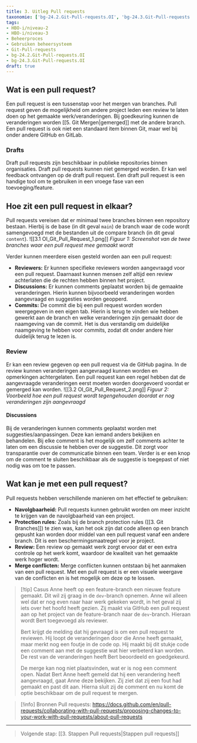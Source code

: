 ```yaml
---
title: 3. Uitleg Pull requests
taxonomie: ['bg-24.2.Git-Pull-requests.OI', 'bg-24.3.Git-Pull-requests.OI']
tags:
- HBO-i/niveau-2
- HBO-i/niveau-3
- Beheerproces
- Gebruiken beheersysteem
- Git-Pull-requests
- bg-24.2.Git-Pull-requests.OI
- bg-24.3.Git-Pull-requests.OI
draft: true 
---
```


## Wat is een pull request?
Een pull request is een tussenstap voor het mergen van branches. Pull request geven de mogelijkheid om andere project leden een review te laten doen op het gemaakte werk/veranderingen. Bij goedkeuring kunnen de veranderingen worden [[5. Git Mergen|gemerged]] met de andere branch. Een pull request is ook niet een standaard item binnen Git, maar wel bij onder andere GitHub en GitLab.

### Drafts
Draft pull requests zijn beschikbaar in publieke repositories binnen organisaties. Draft pull requests kunnen niet gemerged worden. Er kan wel feedback ontvangen op de draft pull request. Een draft pull request is een handige tool om te gebruiken in een vroege fase van een toevoeging/feature.

## Hoe zit een pull request in elkaar?
Pull requests vereisen dat er minimaal twee branches binnen een repository bestaan. Hierbij is de base (in dit geval `main`) de branch waar de code wordt samengevoegd met de bestanden uit de compare branch (in dit geval `content`).
![[3.1 OI_Git_Pull_Request_1.png]]
*Figuur 1: Screenshot van de twee branches waar een pull request mee gemaakt wordt*

Verder kunnen meerdere eisen gesteld worden aan een pull request:
- **Reviewers:** Er kunnen specifieke reviewers worden aangevraagd voor een pull request. Daarnaast kunnen mensen zelf altijd een review achterlaten die de rechten hebben binnen het project.
- **Discussions:** Er kunnen comments geplaatst worden bij de gemaakte veranderingen. Hierin kunnen bijvoorbeeld veranderingen worden aangevraagd en suggesties worden geopperd.
- **Commits:** De commit die bij een pull request worden worden weergegeven in een eigen tab. Hierin is terug te vinden wie hebben gewerkt aan de branch en welke veranderingen zijn gemaakt door de naamgeving van de commit. Het is dus verstandig om duidelijke naamgeving te hebben voor commits, zodat dit onder andere hier duidelijk terug te lezen is.

### Review
Er kan een review gegeven op een pull request via de GitHub pagina. In de review kunnen veranderingen aangevraagd kunnen worden en opmerkingen achtergelaten. Een pull request kan een regel hebben dat de aangevraagde veranderingen eerst moeten worden doorgevoerd voordat er gemerged kan worden.
![[3.2 OI_Git_Pull_Request_2.png]]
*Figuur 2: Voorbeeld hoe een pull request wordt tegengehouden doordat er nog veranderingen zijn aangevraagd*

#### Discussions
Bij de veranderingen kunnen comments geplaatst worden met suggesties/aanpassingen. Deze kan iemand anders bekijken en behandelen. Bij elke comment is het mogelijk om zelf comments achter te laten om een discussie te hebben over de suggestie. Dit zorgt voor transparantie over de communicatie binnen een team. Verder is er een knop om de comment te sluiten beschikbaar als de suggestie is toegepast of niet nodig was om toe te passen.  

## Wat kan je met een pull request?
Pull requests hebben verschillende manieren om het effectief te gebruiken:
- **Navolgbaarheid:** Pull requests kunnen gebruikt worden om meer inzicht te krijgen van de navolgbaarheid van een project. 
- **Protection rules:** Zoals bij de branch protection rules ([[3. Git Branches]]) te zien was, kan het ook zijn dat code alleen op een branch gepusht kan worden door middel van een pull request vanaf een andere branch. Dit is een beschermingsmaatregel voor je project.
- **Review:** Een review op gemaakt werk zorgt ervoor dat er een extra controle op het werk komt, waardoor de kwaliteit van het gemaakte werk hoger wordt.
- **Merge conflicten:** Merge conflicten kunnen ontstaan bij het aanmaken van een pull request. Met een pull request is er een visuele weergave van de conflicten en is het mogelijk om deze op te lossen.

> [!tip] Casus
>Anne heeft op een feature-branch een nieuwe feature gemaakt. Dit wil zij graag in de `dev`-branch opnemen. Anne wil alleen wel dat er nog even naar haar werk gekeken wordt, in het geval zij iets over het hoofd heeft gezien. Zij maakt via GitHub een pull request aan op het project van de feature-branch naar de `dev`-branch. Hieraan wordt Bert toegevoegd als reviewer.
>
> Bert krijgt de melding dat hij gevraagd is om een pull request te reviewen. Hij loopt de veranderingen door die Anne heeft gemaakt, maar merkt nog een foutje in de code op. Hij maakt bij dit stukje code een comment aan met de suggestie wat hier verbeterd kan worden. De rest van de veranderingen heeft Bert beoordeeld en goedgekeurd. 
> 
> De merge kan nog niet plaatsvinden, wat er is nog een comment open. Nadat Bert Anne heeft gemeld dat hij een verandering heeft aangevraagd, gaat Anne deze bekijken. Zij ziet dat zij een fout had gemaakt en past dit aan. Hierna sluit zij de comment en nu komt de optie beschikbaar om de pull request te mergen. 

> [!info] Bronnen
> Pull requests: https://docs.github.com/en/pull-requests/collaborating-with-pull-requests/proposing-changes-to-your-work-with-pull-requests/about-pull-requests

---

> Volgende stap: [[3. Stappen Pull requests|Stappen pull requests]]